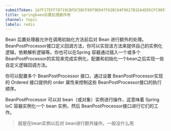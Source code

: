 ```yaml
---
submitToken: 1A7F17EFF78719CBFDC5BCF8979D947F62BC84F9627B1EA4E05CFC90571B1871
title: springbaen后置处理器作用
channel: topic
labels: redis
---
```


Bean 后置处理器允许在调用初始化方法前后对 Bean 进行额外的处理。
​BeanPostProcessor ​接口定义回调方法，你可以实现该方法来提供自己的实例化逻辑，依赖解析逻辑等。你也可以在 ​Spring​ 容器通过插入一个或多个 ​BeanPostProcessor​ 的实现来完成实例化，配置和初始化一个​bean​之后实现一些自定义逻辑回调方法。

你可以配置多个 ​BeanPostProcessor ​接口，通过设置 ​BeanPostProcessor ​实现的​ Ordered ​接口提供的​ order​ 属性来控制这些​ BeanPostProcessor​ 接口的执行顺序。

​BeanPostProcessor​ 可以对​ bean​（或对象）实例进行操作，这意味着 ​Spring IoC​ 容器实例化一个 ​bean​ 实例，然后 ​BeanPostProcessor​ 接口进行它们的工作。

> 就是在bean实例以后对 bean进行额外操作。一般没什么用